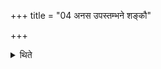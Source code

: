 +++
title = "04 अनस उपस्तम्भने शङ्कौ"

+++

<details><summary>थिते</summary>

अनस उपस्तम्भने शङ्कौ वा कृष्णाविर्बद्धा भवति ४
</details>
